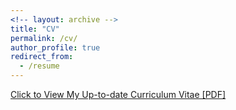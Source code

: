 ```yaml
---
<!-- layout: archive -->
title: "CV"
permalink: /cv/
author_profile: true
redirect_from:
  - /resume
---
```

[Click to View My Up-to-date Curriculum Vitae [PDF]](https://skywalkerzhai.github.io/weizhai.github.io/Zhai-Wei-CV-21_0308.pdf)

<!-- <embed src="https://dcp.ufl.edu/iadapt/wp-content/uploads/sites/28/2020/07/Zhai-Wei-CV-20_0722.pdf" width="650" height="1800" type='application/pdf'> -->
